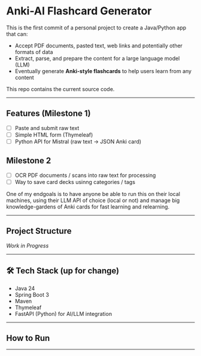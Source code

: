 # Anki-AI Flashcard Generator

This is the first commit of a personal project to create a Java/Python app that can:

- Accept PDF documents, pasted text, web links and potentially other formats of data
- Extract, parse, and prepare the content for a large language model (LLM)
- Eventually generate **Anki-style flashcards** to help users learn from any content

This repo contains the current source code.

---

## Features (Milestone 1)
 
- [ ] Paste and submit raw text  
- [ ] Simple HTML form (Thymeleaf)  
- [ ] Python API for Mistral (raw text -> JSON Anki card)

## Milestone 2
- [ ] OCR PDF documents / scans into raw text for processing
- [ ] Way to save card decks usinng categories / tags

One of my endgoals is to have anyone be able to run this on their local machines, using their LLM API of choice (local or not) and manage big knowledge-gardens of Anki cards for fast learning and relearning.

---

## Project Structure

*Work in Progress*

---

## 🛠 Tech Stack (up for change)

- Java 24
- Spring Boot 3
- Maven
- Thymeleaf
- FastAPI (Python) for AI/LLM integration

---

## How to Run

---
